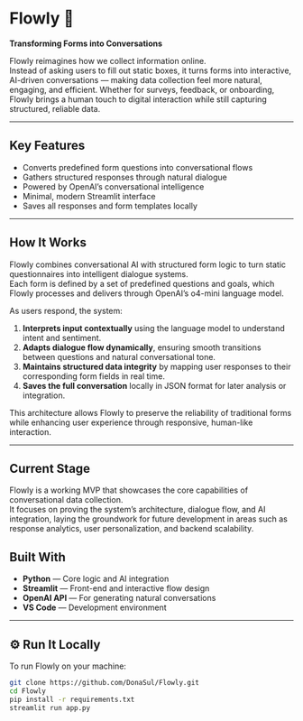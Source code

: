 # Flowly 💬  
**Transforming Forms into Conversations**

Flowly reimagines how we collect information online.  
Instead of asking users to fill out static boxes, it turns forms into interactive, AI-driven conversations — making data collection feel more natural, engaging, and efficient. Whether for surveys, feedback, or onboarding, Flowly brings a human touch to digital interaction while still capturing structured, reliable data.

---

##  Key Features
-  Converts predefined form questions into conversational flows  
-  Gathers structured responses through natural dialogue  
-  Powered by OpenAI’s conversational intelligence  
-  Minimal, modern Streamlit interface  
-  Saves all responses and form templates locally  

---

## How It Works
Flowly combines conversational AI with structured form logic to turn static questionnaires into intelligent dialogue systems.  
Each form is defined by a set of predefined questions and goals, which Flowly processes and delivers through OpenAI’s o4-mini language model.  

As users respond, the system:
1. **Interprets input contextually** using the language model to understand intent and sentiment.  
2. **Adapts dialogue flow dynamically**, ensuring smooth transitions between questions and natural conversational tone.  
3. **Maintains structured data integrity** by mapping user responses to their corresponding form fields in real time.  
4. **Saves the full conversation** locally in JSON format for later analysis or integration.  

This architecture allows Flowly to preserve the reliability of traditional forms while enhancing user experience through responsive, human-like interaction.

---
## Current Stage
Flowly is a working MVP that showcases the core capabilities of conversational data collection.  
It focuses on proving the system’s architecture, dialogue flow, and AI integration, laying the groundwork for future development in areas such as response analytics, user personalization, and backend scalability.


## Built With
- **Python** — Core logic and AI integration  
- **Streamlit** — Front-end and interactive flow design  
- **OpenAI API** — For generating natural conversations  
- **VS Code** — Development environment  

---

## ⚙️ Run It Locally
To run Flowly on your machine:  

```bash
git clone https://github.com/DonaSul/Flowly.git
cd Flowly
pip install -r requirements.txt
streamlit run app.py





